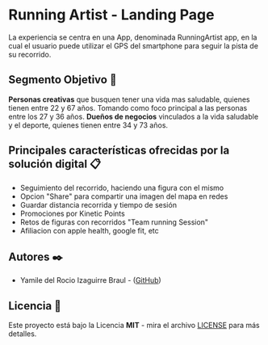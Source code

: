 # Running Artist - Landing Page
La experiencia se centra en una App, denominada RunningArtist app, en la cual el usuario puede utilizar el GPS del smartphone para seguir la pista de su recorrido.

## Segmento Objetivo 🚀

**Personas creativas** que busquen tener una vida mas saludable, quienes tienen entre 22 y 67 años. Tomando como foco principal a las personas entre los 27 y 36 años.​
**Dueños de negocios** vinculados a la vida saludable y el deporte, quienes tienen entre 34 y 73 años.

## Principales características ofrecidas por la solución digital 📋

- Seguimiento del recorrido, haciendo una figura con el mismo
- Opcion "Share" para compartir una imagen del mapa en redes
- Guardar distancia recorrida y tiempo de sesión
- Promociones por Kinetic Points
- Retos de figuras con recorridos "Team running Session"
- Afiliacion con apple health, google fit, etc

## Autores ✒️

- Yamile del Rocio Izaguirre Braul - ([GitHub](https://github.com/IzaYam))

## Licencia 📄

Este proyecto está bajo la Licencia **MIT** - mira el archivo [LICENSE](LICENSE) para más detalles.
